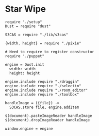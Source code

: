 Star Wipe
=========

    require "./setup"
    Dust = require "dust"

    S3CAS = require "./lib/s3cas"

    {width, height} = require "./pixie"

    # Need to require to register constructor
    require "./puppet"

    engine = Dust.init
      width: width
      height: height

    engine.include require "./draggin"
    engine.include require "./selectin"
    engine.include require "./room_editor"
    engine.include require "./toolbox"

    handleImage = ({file}) ->
      S3CAS.store file, engine.addItem

    $(document).pasteImageReader handleImage
    $(document).dropImageReader handleImage

    window.engine = engine
